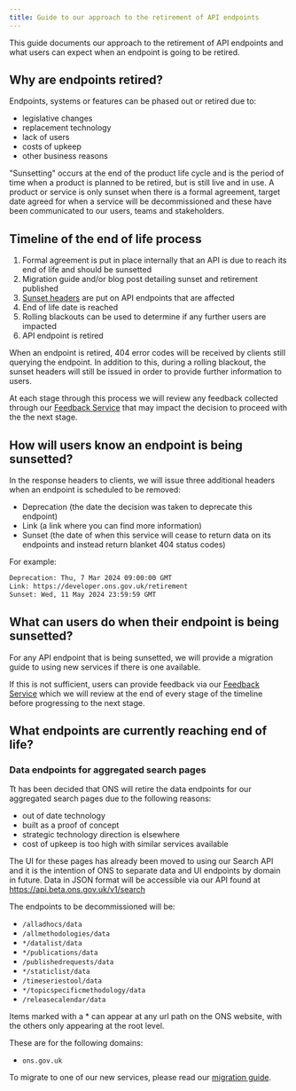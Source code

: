 ```yaml
---
title: Guide to our approach to the retirement of API endpoints 
---
```


This guide documents our approach to the retirement of API endpoints and what users can expect when an endpoint is going to be retired.

## Why are endpoints retired?

Endpoints, systems or features can be phased out or retired due to:

- legislative changes
- replacement technology
- lack of users
- costs of upkeep
- other business reasons

"Sunsetting" occurs at the end of the product life cycle and is the period of time when a product is planned to be retired, but is still live and in use. A product or service is only sunset when there is a formal agreement, target date agreed for when a service will be decommissioned and these have been communicated to our users, teams and stakeholders.

## Timeline of the end of life process

1. Formal agreement is put in place internally that an API is due to reach its end of life and should be sunsetted
2. Migration guide and/or blog post detailing sunset and retirement published
3. [Sunset headers](#how-will-users-know-an-endpoint-is-being-sunsetted) are put on API endpoints that are affected
4. End of life date is reached
5. Rolling blackouts can be used to determine if any further users are impacted
6. API endpoint is retired

When an endpoint is retired, 404 error codes will be received by clients still querying the endpoint. In addition to this, during a rolling blackout, the sunset headers will still be issued in order to provide further information to users.

At each stage through this process we will review any feedback collected through our [Feedback Service](https://www.ons.gov.uk/feedback) that may impact the decision to proceed with the the next stage.

## How will users know an endpoint is being sunsetted?

In the response headers to clients, we will issue three additional headers when an endpoint is scheduled to be removed:

- Deprecation (the date the decision was taken to deprecate this endpoint)
- Link (a link where you can find more information)
- Sunset (the date of when this service will cease to return data on its endpoints and instead return blanket 404 status codes)

For example:

```txt
Deprecation: Thu, 7 Mar 2024 09:00:00 GMT
Link: https://developer.ons.gov.uk/retirement
Sunset: Wed, 11 May 2024 23:59:59 GMT
```

## What can users do when their endpoint is being sunsetted?

For any API endpoint that is being sunsetted, we will provide a migration guide to using new services if there is one available.

If this is not sufficient, users can provide feedback via our [Feedback Service](https://www.ons.gov.uk/feedback) which we will review at the end of every stage of the timeline before progressing to the next stage.

## What endpoints are currently reaching end of life?

### Data endpoints for aggregated search pages

Tt has been decided that ONS will retire the data endpoints for our aggregated search pages due to the following reasons:

- out of date technology
- built as a proof of concept
- strategic technology direction is elsewhere
- cost of upkeep is too high with similar services available

The UI for these pages has already been moved to using our Search API and it is the intention of ONS to separate data and UI endpoints by domain in future. Data in JSON format will be accessible via our API found at <https://api.beta.ons.gov.uk/v1/search>

The endpoints to be decommissioned will be:

- `/alladhocs/data`
- `/allmethodologies/data`
- `*/datalist/data`
- `*/publications/data`
- `/publishedrequests/data`
- `*/staticlist/data`
- `/timeseriestool/data`
- `*/topicspecificmethodology/data`
- `/releasecalendar/data`

Items marked with a * can appear at any url path on the ONS website, with the others only appearing at the root level.

These are for the following domains:

- `ons.gov.uk`

To migrate to one of our new services, please read our [migration guide](./aggregatedsearch/).
